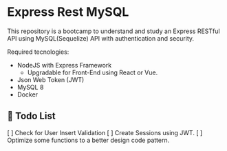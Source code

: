 # Express Rest MySQL 

This repository is a bootcamp to understand and study an Express RESTful API using MySQL(Sequelize) API with authentication and security.

Required tecnologies:
- NodeJS with Express Framework
    - Upgradable for Front-End using React or Vue.
- Json Web Token (JWT)
- MySQL 8
- Docker

## 📃 Todo List
[ ] Check for User Insert Validation
[ ] Create Sessions using JWT.
[ ] Optimize some functions to a better design code pattern.